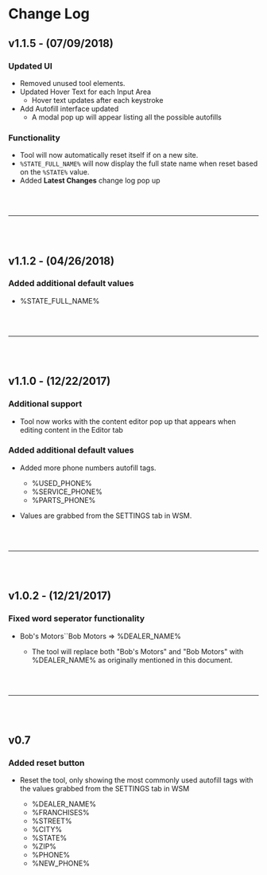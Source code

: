 # Change Log

## v1.1.5 - **(07/09/2018)**

### Updated UI

* Removed unused tool elements.
* Updated Hover Text for each Input Area
    * Hover text updates after each keystroke
* Add Autofill interface updated
    * A modal pop up will appear listing all the possible autofills

### Functionality

* Tool will now automatically reset itself if on a new site.
* ``%STATE_FULL_NAME%`` will now display the full state name when reset based on the ``%STATE%`` value.
* Added **Latest Changes** change log pop up

<br>
<br>

---

<br>
<br>

## v1.1.2 - **(04/26/2018)**

### Added additional default values

* %STATE_FULL_NAME%

<br>
<br>

---

<br>
<br>

## v1.1.0 - **(12/22/2017)**

### Additional support

* Tool now works with the content editor pop up that appears when editing content in the Editor tab

### Added additional default values

* Added more phone numbers autofill tags.

  * %USED_PHONE%
  * %SERVICE_PHONE%
  * %PARTS_PHONE%

* Values are grabbed from the SETTINGS tab in WSM.

<br>
<br>

---

<br>
<br>

## v1.0.2 - **(12/21/2017)**

### Fixed word seperator functionality

* Bob's Motors``Bob Motors => %DEALER_NAME%

  * The tool will replace both "Bob's Motors" and "Bob Motors" with %DEALER_NAME% as originally mentioned in this document.

<br>
<br>

---

<br>
<br>

## v0.7

### Added reset button

* Reset the tool, only showing the most commonly used autofill tags with the values grabbed from the SETTINGS tab in WSM

  * %DEALER_NAME%
  * %FRANCHISES%
  * %STREET%
  * %CITY%
  * %STATE%
  * %ZIP%
  * %PHONE%
  * %NEW_PHONE%
